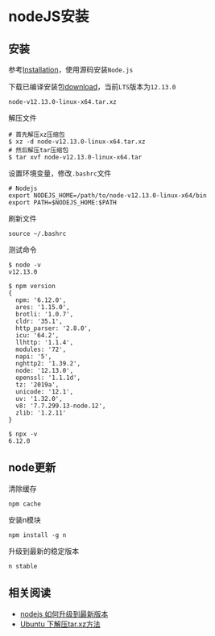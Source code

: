 
# nodeJS安装

## 安装

参考[Installation](https://github.com/nodejs/help/wiki/Installation)，使用源码安装`Node.js`

下载已编译安装包[download](https://nodejs.org/en/download/)，当前`LTS`版本为`12.13.0`

    node-v12.13.0-linux-x64.tar.xz

解压文件

    # 首先解压xz压缩包
    $ xz -d node-v12.13.0-linux-x64.tar.xz
    # 然后解压tar压缩包
    $ tar xvf node-v12.13.0-linux-x64.tar

设置环境变量，修改`.bashrc`文件

    # Nodejs
    export NODEJS_HOME=/path/to/node-v12.13.0-linux-x64/bin
    export PATH=$NODEJS_HOME:$PATH

刷新文件

    source ~/.bashrc

测试命令

```
$ node -v
v12.13.0

$ npm version
{
  npm: '6.12.0',
  ares: '1.15.0',
  brotli: '1.0.7',
  cldr: '35.1',
  http_parser: '2.8.0',
  icu: '64.2',
  llhttp: '1.1.4',
  modules: '72',
  napi: '5',
  nghttp2: '1.39.2',
  node: '12.13.0',
  openssl: '1.1.1d',
  tz: '2019a',
  unicode: '12.1',
  uv: '1.32.0',
  v8: '7.7.299.13-node.12',
  zlib: '1.2.11'
}

$ npx -v
6.12.0
```

## node更新

清除缓存

```
npm cache
```

安装n模块

```
npm install -g n
```

升级到最新的稳定版本

```
n stable
```

## 相关阅读

* [nodejs 如何升级到最新版本](http://www.imooc.com/wenda/detail/550027)
* [Ubuntu 下解压tar.xz方法](https://www.cnblogs.com/baby123/p/6611169.html)